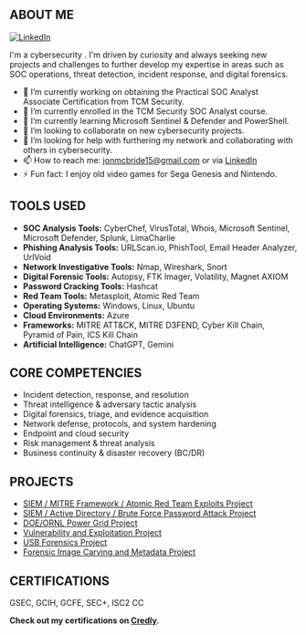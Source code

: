 ## ABOUT ME
[![LinkedIn](https://img.shields.io/badge/LinkedIn-Profile-blue)](https://www.linkedin.com/in/jmcbride7634/)

I'm a cybersecurity . I'm driven by curiosity and always seeking new projects and challenges to further develop my expertise in areas such as SOC operations, threat detection, incident response, and digital forensics. 

- 🔭 I’m currently working on obtaining the Practical SOC Analyst Associate Certification from TCM Security.
- 🌱 I’m currently enrolled in the TCM Security SOC Analyst course.
- 🌱 I’m currently learning Microsoft Sentinel & Defender and PowerShell.
- 👯 I’m looking to collaborate on new cybersecurity projects.
- 🤔 I’m looking for help with furthering my network and collaborating with others in cybersecurity.
- 📫 How to reach me: jonmcbride15@gmail.com or via [LinkedIn](https://www.linkedin.com/in/jmcbride7634/)
- ⚡ Fun fact: I enjoy old video games for Sega Genesis and Nintendo.

## TOOLS USED

- **SOC Analysis Tools:** CyberChef, VirusTotal, Whois, Microsoft Sentinel, Microsoft Defender, Splunk, LimaCharlie
- **Phishing Analysis Tools:** URLScan.io, PhishTool, Email Header Analyzer, UrlVoid
- **Network Investigative Tools:** Nmap, Wireshark, Snort 
- **Digital Forensic Tools:** Autopsy, FTK Imager, Volatility, Magnet AXIOM
- **Password Cracking Tools:** Hashcat
- **Red Team Tools:** Metasploit, Atomic Red Team
- **Operating Systems:** Windows, Linux, Ubuntu
- **Cloud Environments:** Azure
- **Frameworks:** MITRE ATT&CK, MITRE D3FEND, Cyber Kill Chain, Pyramid of Pain, ICS Kill Chain
- **Artificial Intelligence:** ChatGPT, Gemini

## CORE COMPETENCIES

- Incident detection, response, and resolution
- Threat intelligence & adversary tactic analysis
- Digital forensics, triage, and evidence acquisition
- Network defense, protocols, and system hardening
- Endpoint and cloud security
- Risk management & threat analysis
- Business continuity & disaster recovery (BC/DR)


## PROJECTS

- [SIEM / MITRE Framework / Atomic Red Team Exploits Project](https://github.com/JonSecOps/SIEM-MITRE-Framework-Atomic-Red-Team-Exploit-Project)
- [SIEM / Active Directory / Brute Force Password Attack Project](https://github.com/JonSecOps/SIEM-Active-Directory-Brute-Force-Password-Attack-Project)
- [DOE/ORNL Power Grid Project](https://github.com/JonSecOps/DOE-ORNL-Power-Grid-Project)
- [Vulnerability and Exploitation Project](https://github.com/JonSecOps/Vulnerability-and-Exploitation-Project)
- [USB Forensics Project](https://github.com/JonSecOps/USB-Forensics-Project)
- [Forensic Image Carving and Metadata Project](https://github.com/JonSecOps/Forensic-Image-Carving-and-Metadata-Project)

## CERTIFICATIONS
GSEC, GCIH, GCFE, SEC+, ISC2 CC


**Check out my certifications on [Credly](https://www.credly.com/users/jonathan-mcbride.9c73a063).**












<!--
**JonSecOps/JonSecOps** is a ✨ _special_ ✨ repository because its `README.md` (this file) appears on your GitHub profile.

Here are some ideas to get you started:

- 🔭 I’m currently working on ...
- 🌱 I’m currently learning ...
- 👯 I’m looking to collaborate on ...
- 🤔 I’m looking for help with ...
- 💬 Ask me about ...
- 📫 How to reach me: ...
- 😄 Pronouns: ...
- ⚡ Fun fact: ...
-->
